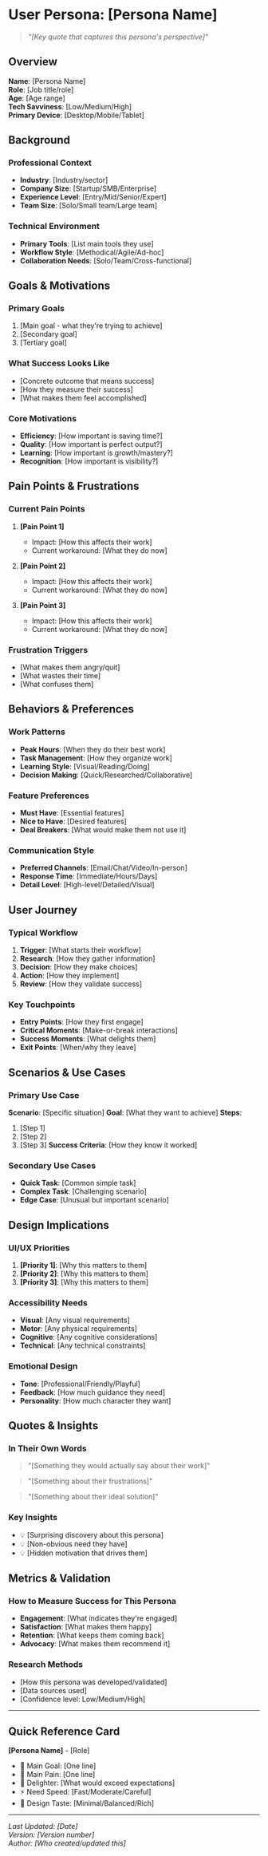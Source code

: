 # User Persona: [Persona Name]

> _"[Key quote that captures this persona's perspective]"_

## Overview

**Name**: [Persona Name]  
**Role**: [Job title/role]  
**Age**: [Age range]  
**Tech Savviness**: [Low/Medium/High]  
**Primary Device**: [Desktop/Mobile/Tablet]  

## Background

### Professional Context
- **Industry**: [Industry/sector]
- **Company Size**: [Startup/SMB/Enterprise]
- **Experience Level**: [Entry/Mid/Senior/Expert]
- **Team Size**: [Solo/Small team/Large team]

### Technical Environment
- **Primary Tools**: [List main tools they use]
- **Workflow Style**: [Methodical/Agile/Ad-hoc]
- **Collaboration Needs**: [Solo/Team/Cross-functional]

## Goals & Motivations

### Primary Goals
1. [Main goal - what they're trying to achieve]
2. [Secondary goal]
3. [Tertiary goal]

### What Success Looks Like
- [Concrete outcome that means success]
- [How they measure their success]
- [What makes them feel accomplished]

### Core Motivations
- **Efficiency**: [How important is saving time?]
- **Quality**: [How important is perfect output?]
- **Learning**: [How important is growth/mastery?]
- **Recognition**: [How important is visibility?]

## Pain Points & Frustrations

### Current Pain Points
1. **[Pain Point 1]**
   - Impact: [How this affects their work]
   - Current workaround: [What they do now]
   
2. **[Pain Point 2]**
   - Impact: [How this affects their work]
   - Current workaround: [What they do now]

3. **[Pain Point 3]**
   - Impact: [How this affects their work]
   - Current workaround: [What they do now]

### Frustration Triggers
- [What makes them angry/quit]
- [What wastes their time]
- [What confuses them]

## Behaviors & Preferences

### Work Patterns
- **Peak Hours**: [When they do their best work]
- **Task Management**: [How they organize work]
- **Learning Style**: [Visual/Reading/Doing]
- **Decision Making**: [Quick/Researched/Collaborative]

### Feature Preferences
- **Must Have**: [Essential features]
- **Nice to Have**: [Desired features]
- **Deal Breakers**: [What would make them not use it]

### Communication Style
- **Preferred Channels**: [Email/Chat/Video/In-person]
- **Response Time**: [Immediate/Hours/Days]
- **Detail Level**: [High-level/Detailed/Visual]

## User Journey

### Typical Workflow
1. **Trigger**: [What starts their workflow]
2. **Research**: [How they gather information]
3. **Decision**: [How they make choices]
4. **Action**: [How they implement]
5. **Review**: [How they validate success]

### Key Touchpoints
- **Entry Points**: [How they first engage]
- **Critical Moments**: [Make-or-break interactions]
- **Success Moments**: [What delights them]
- **Exit Points**: [When/why they leave]

## Scenarios & Use Cases

### Primary Use Case
**Scenario**: [Specific situation]
**Goal**: [What they want to achieve]
**Steps**: 
1. [Step 1]
2. [Step 2]
3. [Step 3]
**Success Criteria**: [How they know it worked]

### Secondary Use Cases
- **Quick Task**: [Common simple task]
- **Complex Task**: [Challenging scenario]
- **Edge Case**: [Unusual but important scenario]

## Design Implications

### UI/UX Priorities
1. **[Priority 1]**: [Why this matters to them]
2. **[Priority 2]**: [Why this matters to them]
3. **[Priority 3]**: [Why this matters to them]

### Accessibility Needs
- **Visual**: [Any visual requirements]
- **Motor**: [Any physical requirements]
- **Cognitive**: [Any cognitive considerations]
- **Technical**: [Any technical constraints]

### Emotional Design
- **Tone**: [Professional/Friendly/Playful]
- **Feedback**: [How much guidance they need]
- **Personality**: [How much character they want]

## Quotes & Insights

### In Their Own Words
> "[Something they would actually say about their work]"

> "[Something about their frustrations]"

> "[Something about their ideal solution]"

### Key Insights
- 💡 [Surprising discovery about this persona]
- 💡 [Non-obvious need they have]
- 💡 [Hidden motivation that drives them]

## Metrics & Validation

### How to Measure Success for This Persona
- **Engagement**: [What indicates they're engaged]
- **Satisfaction**: [What makes them happy]
- **Retention**: [What keeps them coming back]
- **Advocacy**: [What makes them recommend it]

### Research Methods
- [How this persona was developed/validated]
- [Data sources used]
- [Confidence level: Low/Medium/High]

---

## Quick Reference Card

**[Persona Name]** - [Role]
- 🎯 Main Goal: [One line]
- 😤 Main Pain: [One line]
- 💝 Delighter: [What would exceed expectations]
- ⚡ Need Speed: [Fast/Moderate/Careful]
- 🎨 Design Taste: [Minimal/Balanced/Rich]

---

_Last Updated: [Date]_  
_Version: [Version number]_  
_Author: [Who created/updated this]_